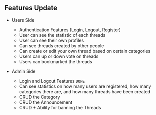 ## Features Update
- Users Side
    - Authentication Features (Login, Logout, Register)
    - User can see the statistic of each threads
    - User can see their own profiles
    - Can see threads created by other people
    - Can create or edit your own thread based on certain categories
    - Users can up or down vote on threads
    - Users can bookmarked the threads

- Admin Side
    - Login and Logout Features `DONE`
    - Can see statistics on how many users are registered, how many categories there are, and how many threads have been created
    - CRUD the Category 
    - CRUD the Announcement
    - CRUD + Ability for banning the Threads
